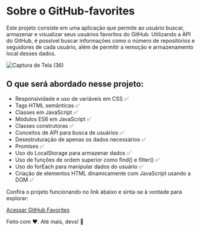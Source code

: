<h1>Sobre o GitHub-favorites</h1>

<p>Este projeto consiste em uma aplicação que permite ao usuário buscar,
armazenar e visualizar seus usuários favoritos do GitHub. Utilizando a API do GitHub, é possível buscar informações como o número de repositórios e seguidores de cada usuário,
além de permitir a remoção e armazenamento local desses dados.</p>

![Captura de Tela (36)](https://github.com/user-attachments/assets/96bb9787-0657-488e-af3b-4deca9dcad31)

<h2>O que será abordado nesse projeto:</h2>
<ul>
  <li>Responsividade e uso de variáveis em CSS ✅</li>
  <li>Tags HTML semânticas ✅</li>
  <li>Classes em JavaScript ✅</li>
  <li>Módulos ES6 em JavaScript ✅</li>
  <li>Classes construtoras ✅</li>
  <li>Conceitos de API para busca de usuários ✅</li>
  <li>Desestruturação de apenas os dados necessários ✅</li>
  <li>Promises ✅</li>
  <li>Uso do LocalStorage para armazenar dados ✅</li>
  <li>Uso de funções de ordem superior como find() e filter() ✅</li>
  <li>Uso do forEach para manipular dados do usuário ✅</li>
  <li>Criação de elementos HTML dinamicamente com JavaScript usando a DOM ✅</li>
</ul>

<p>Confira o projeto funcionando no link abaixo e sinta-se à vontade para explorar:</p>

<a href="https://euphonious-sopapillas-f7d994.netlify.app/" target="_blank">Acessar GitHub Favorites</a>

<p>Feito com ❤️. Até mais, devs! 🚀</p>
